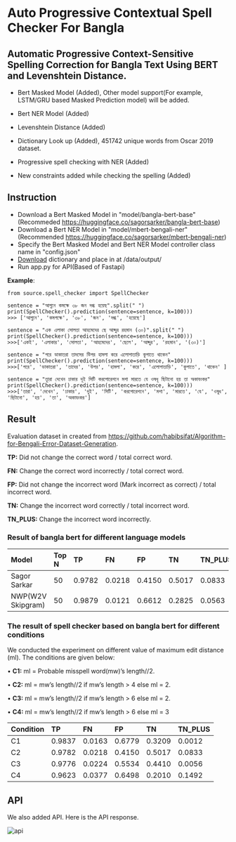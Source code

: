 # Auto Progressive Contextual Spell Checker For Bangla

## Automatic Progressive Context-Sensitive Spelling Correction for Bangla Text Using BERT and Levenshtein Distance.

- Bert Masked Model (Added), Other model support(For example, LSTM/GRU based Masked Prediction model) will be added. 

- Bert NER Model (Added)
- Levenshtein Distance (Added)
- Dictionary Look up (Added), 451742 unique words from Oscar 2019 dataset.
- Progressive spell checking with NER (Added)
- New constraints added while checking the spelling (Added)

## Instruction
- Download a Bert Masked Model in "model/bangla-bert-base" (Recommeded https://huggingface.co/sagorsarker/bangla-bert-base)
- Download a Bert NER Model in "model/mbert-bengali-ner" (Recommended https://huggingface.co/sagorsarker/mbert-bengali-ner)
- Specify the Bert Masked Model and Bert NER Model controller class name in "config.json" 
- [Download](https://drive.google.com/file/d/1Z98rG7CSvnHFUSOAZ0jtWCCAYf_nBde0/view?usp=sharing) dictionary and place in at /data/output/
- Run app.py for API(Based of Fastapi)

**Example**:

```
from source.spell_checker import SpellChecker

sentence = "আগুনে কমক্ষে ৩৮ জন দগ্ধ হয়েছ".split(" ")
print(SpellChecker().prediction(sentence=sentence, k=100)))
>>> ['আগুনে', 'কমপক্ষে', '৩৮', 'জন', 'দগ্ধ', 'হয়েছে']

sentence = "এক এলাকা সোলতা আহমেদের ছে আব্দুর রহমান (৩০)".split(" ")
print(SpellChecker().prediction(sentence=sentence, k=100)))
>>>['একই', 'এলাকার', 'সোলতা', 'আহমেদের', 'ছেলে', 'আব্দুর', 'রহমান', '(৩০)']

sentence = "পরে ডাকাতরা তাদসের উিপর হামলা করে এলোপাতাড়ি কুপাতে থাকেন"
print(SpellChecker().prediction(sentence=sentence, k=100)))
>>>['পরে', 'ডাকাতরা', 'তাদের', 'উপর', 'হামলা', 'করে', 'এলোপাতাড়ি', 'কুপাতে', 'থাকেন' ]

sentence = "তাূরা দেখেন ঢাকার দূই সিটি করপোরেশনে মশা মারতে যে ওষধূ ছিটানো হয় তা অকাযংকর"
print(SpellChecker().prediction(sentence=sentence, k=100)))
>>>['তারা', 'দেখেন', 'ঢাকার', 'দুই', 'সিটি', 'করপোরেশনে', 'মশা', 'মারতে', 'যে', 'ওষুধ', 'ছিটানো', 'হয়', 'তা', 'অকাযংকর']

```

## Result

Evaluation dataset in created from https://github.com/habibsifat/Algorithm-for-Bengali-Error-Dataset-Generation. 

**TP:** Did not change the correct word / total correct word.

**FN:** Change the correct word incorrectly / total correct word.

**FP:** Did not change the incorrect word (Mark incorrect as correct) / total incorrect word.

**TN:** Change the incorrect word correctly / total incorrect word.

**TN_PLUS:** Change the incorrect word incorrectly.

### Result of bangla bert for different language models
            
| Model | Top N| TP | FN | FP | TN | TN_PLUS |
| :----------- | :----------- | :----------- | :----------- | :----------- | :----------- | :------------ |
| Sagor Sarkar | 50 | 0.9782 | 0.0218 | 0.4150 | 0.5017 | 0.0833 |
| NWP(W2V Skipgram)| 50 | 0.9879 | 0.0121 | 0.6612 | 0.2825 | 0.0563 |



### The result of spell checker based on bangla bert for different conditions

We conducted the experiment on different value of maximum edit distance (ml). The conditions are given below:

• **C1:** ml = Probable misspell word(mw)’s length//2.

• **C2:** ml = mw’s length//2 if mw’s length > 4 else ml = 2.

• **C3:** ml = mw’s length//2 if mw’s length > 6 else ml = 2.

• **C4:** ml = mw’s length//2 if mw’s length > 6 else ml = 3

| Condition | TP | FN | FP | TN | TN_PLUS |
| :----------- | :----------- | :----------- | :----------- | :----------- | :----------- |
| C1 | 0.9837 | 0.0163 | 0.6779 | 0.3209 | 0.0012 |
| C2 | 0.9782 | 0.0218 | 0.4150 | 0.5017 | 0.0833 |
| C3 | 0.9776 | 0.0224 | 0.5534 | 0.4410 | 0.0056 |
| C4 | 0.9623 | 0.0377 | 0.6498 | 0.2010 | 0.1492 |



## API
We also added API. Here is the API response.

![api](https://github.com/MahirMahbub/Contextual-Spell-Checker-For-Bangla/blob/master/api.png)

